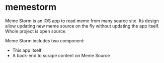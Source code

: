 memestorm
=========

Meme Storm is an iOS app to read meme from many source site. Its design allow updating new meme source on the fly without updating the app itself.
Whole project is open source.

Meme Storm includes two component:

  * This app itself
  * A back-end to scrape content on Meme Source
  
